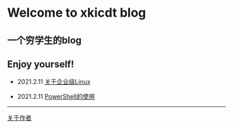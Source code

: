 # Welcome to xkicdt blog

## 一个穷学生的blog

## Enjoy yourself!

* 2021.2.11 [关于企业级Linux](https://xkicdt.github.io/article/2021.2.11/关于企业级Linux.html)

* 2021.2.11 [PowerShell的使用](https://xkicdt.github.io/article/2021.2.11/PowerShell的使用.html)

***

[关于作者](https://xkicdt.github.io/article/about.html)